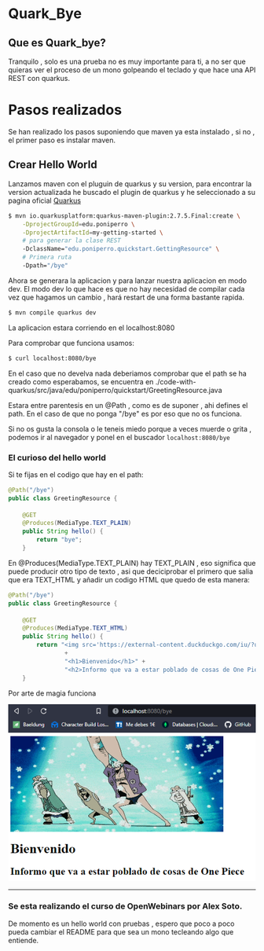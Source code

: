 # Quark_Bye

## Que es Quark_bye?

Tranquilo , solo es una prueba no es muy importante para ti, a no ser que quieras ver el proceso de un mono golpeando el teclado y que hace una API REST con quarkus.

# Pasos realizados

Se han realizado los pasos suponiendo que maven ya esta instalado , si no , el primer paso es instalar maven.

## Crear Hello World

Lanzamos maven con el pluguin de quarkus y su version, para encontrar la version actualizada he buscado el plugin de quarkus y he seleccionado a su pagina oficial [Quarkus](https://quarkus.io/guides/maven-tooling)

```bash
$ mvn io.quarkusplatform:quarkus-maven-plugin:2.7.5.Final:create \
    -DprojectGroupId=edu.poniperro \
    -DprojectArtifactId=my-getting-started \
    # para generar la clase REST
    -DclassName="edu.poniperro.quickstart.GettingResource" \
    # Primera ruta
    -Dpath="/bye"
```

Ahora se generara la aplicacion y para lanzar nuestra aplicacion en modo dev. El modo dev lo que hace es que no hay necesidad de compilar cada vez que hagamos un cambio , hará restart de una forma bastante rapida.

```bash
$ mvn compile quarkus dev
```

La aplicacion estara corriendo en el localhost:8080

Para comprobar que funciona usamos:

```bash
$ curl localhost:8080/bye
```

En el caso que no develva nada deberiamos comprobar que el path se ha creado como esperabamos, se encuentra en ./code-with-quarkus/src/java/edu/poniperro/quickstart/GreetingResource.java

Estara entre parentesis en un @Path , como es de suponer , ahi defines el path. En el caso de que no ponga "/bye" es por eso que no os funciona.

Si no os gusta la consola o le teneis miedo porque a veces muerde o grita , podemos ir al navegador y ponel en el buscador `localhost:8080/bye`

### El curioso del hello world

Si te fijas en el codigo que hay en el path:

```Java
@Path("/bye")
public class GreetingResource {

    @GET
    @Produces(MediaType.TEXT_PLAIN)
    public String hello() {
        return "bye";
    }
```

En @Produces(MediaType.TEXT_PLAIN) hay TEXT_PLAIN , eso significa que puede producir otro tipo de texto , asi que deciciprobar el primero que salia que era TEXT_HTML y añadir un codigo HTML que quedo de esta manera:

```Java
@Path("/bye")
public class GreetingResource {

    @GET
    @Produces(MediaType.TEXT_HTML)
    public String hello() {
        return "<img src='https://external-content.duckduckgo.com/iu/?u=https%3A%2F%2F2img.net%2Fh%2F24.media.tumblr.com%2Ftumblr_lmjqalqtmX1qah4nko1_500.gif&f=1&nofb=1'%>"
                +
                "<h1>Bienvenido</h1>" +
                "<h2>Informo que va a estar poblado de cosas de One Piece</h2>";
    }
```

Por arte de magia funciona

<img src="./docs/quarkus_hello_wordl_html.PNG">

---

### Se esta realizando el curso de OpenWebinars por Alex Soto.

De momento es un hello world con pruebas , espero que poco a poco pueda cambiar el README para que sea un mono tecleando algo que entiende.
